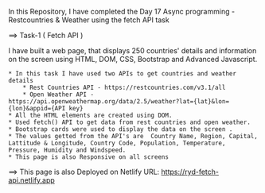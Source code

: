 In this Repository, I have completed the Day 17 Async programming - Restcountries & Weather using the fetch API task

==> Task-1 ( Fetch API )

I have built a web page, that displays 250 countries' details and information on the screen using  HTML, DOM, CSS, Bootstrap and Advanced Javascript.

    * In this task I have used two APIs to get countries and weather details
        * Rest Countries API - https://restcountries.com/v3.1/all
        * Open Weather API - https://api.openweathermap.org/data/2.5/weather?lat={lat}&lon={lon}&appid={API key}
    * All the HTML elements are created using DOM.
    * Used fetch() API to get data from rest countries and open weather.
    * Bootstrap cards were used to display the data on the screen .
    * The values getted from the API's are  Country Name, Region, Capital, Lattitude & Longitude, Country Code, Population, Temperature, Pressure, Humidity and Windspeed.
    * This page is also Responsive on all screens


==> This page is also Deployed on Netlify URL: https://ryd-fetch-api.netlify.app
